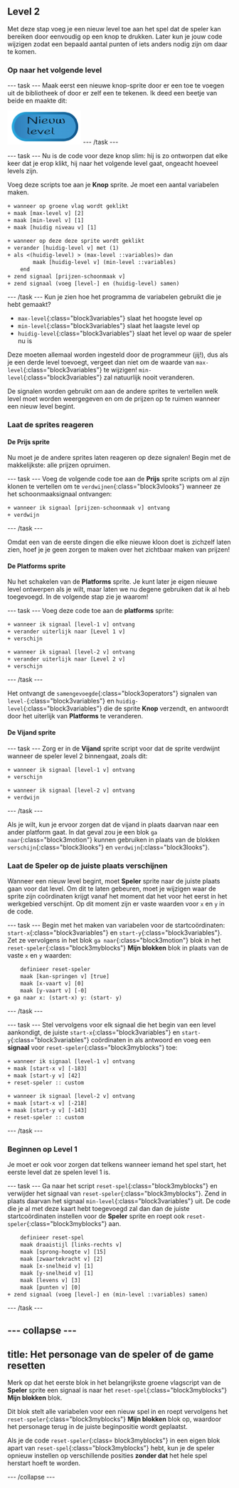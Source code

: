 ## Level 2

Met deze stap voeg je een nieuw level toe aan het spel dat de speler kan bereiken door eenvoudig op een knop te drukken. Later kun je jouw code wijzigen zodat een bepaald aantal punten of iets anders nodig zijn om daar te komen.

### Op naar het volgende level

--- task --- Maak eerst een nieuwe knop-sprite door er een toe te voegen uit de bibliotheek of door er zelf een te tekenen. Ik deed een beetje van beide en maakte dit:

![De knop-sprite om van level te wisselen](images/levelButton.png) --- /task ---

--- task --- Nu is de code voor deze knop slim: hij is zo ontworpen dat elke keer dat je erop klikt, hij naar het volgende level gaat, ongeacht hoeveel levels zijn.

Voeg deze scripts toe aan je **Knop** sprite. Je moet een aantal variabelen maken.

```blocks3
+ wanneer op groene vlag wordt geklikt
+ maak [max-level v] [2]
+ maak [min-level v] [1]
+ maak [huidig niveau v] [1]
```

```blocks3
+ wanneer op deze deze sprite wordt geklikt
+ verander [huidig-level v] met (1)
+ als <(huidig-level) > (max-level ::variables)> dan
        maak [huidig-level v] (min-level ::variables)
    end
+ zend signaal [prijzen-schoonmaak v]
+ zend signaal (voeg [level-] en (huidig-level) samen)
```

--- /task --- Kun je zien hoe het programma de variabelen gebruikt die je hebt gemaakt?

+ `max-level`{:class="block3variables"} slaat het hoogste level op
+ `min-level`{:class="block3variables"} slaat het laagste level op
+ `huidig-level`{:class="block3variables"} slaat het level op waar de speler nu is

Deze moeten allemaal worden ingesteld door de programmeur \(jij!\), dus als je een derde level toevoegt, vergeet dan niet om de waarde van `max-level`{:class="block3variables"} te wijzigen! `min-level`{:class="block3variables"} zal natuurlijk nooit veranderen.

De signalen worden gebruikt om aan de andere sprites te vertellen welk level moet worden weergegeven en om de prijzen op te ruimen wanneer een nieuw level begint.

### Laat de sprites reageren

#### De **Prijs** sprite

Nu moet je de andere sprites laten reageren op deze signalen! Begin met de makkelijkste: alle prijzen opruimen.

--- task --- Voeg de volgende code toe aan de **Prijs** sprite scripts om al zijn klonen te vertellen om te `verdwijnen`{:class="block3vlooks"} wanneer ze het schoonmaaksignaal ontvangen:

```blocks3
+ wanneer ik signaal [prijzen-schoonmaak v] ontvang
+ verdwijn
```

--- /task ---

Omdat een van de eerste dingen die elke nieuwe kloon doet is zichzelf laten zien, hoef je je geen zorgen te maken over het zichtbaar maken van prijzen!

#### De **Platforms** sprite

Nu het schakelen van de **Platforms** sprite. Je kunt later je eigen nieuwe level ontwerpen als je wilt, maar laten we nu degene gebruiken dat ik al heb toegevoegd. In de volgende stap zie je waarom!

--- task --- Voeg deze code toe aan de **platforms** sprite:

```blocks3
+ wanneer ik signaal [level-1 v] ontvang
+ verander uiterlijk naar [Level 1 v]
+ verschijn
```

```blocks3
+ wanneer ik signaal [level-2 v] ontvang
+ verander uiterlijk naar [Level 2 v]
+ verschijn
```

--- /task ---

Het ontvangt de `samengevoegde`{:class="block3operators"} signalen van `level-`{:class="block3variables"} en `huidig-level`{:class="block3variables"} die de sprite **Knop** verzendt, en antwoordt door het uiterlijk van **Platforms** te veranderen.

#### De **Vijand** sprite

--- task --- Zorg er in de **Vijand** sprite script voor dat de sprite verdwijnt wanneer de speler level 2 binnengaat, zoals dit:

```blocks3
+ wanneer ik signaal [level-1 v] ontvang
+ verschijn
```

```blocks3
+ wanneer ik signaal [level-2 v] ontvang
+ verdwijn
```

--- /task ---

Als je wilt, kun je ervoor zorgen dat de vijand in plaats daarvan naar een ander platform gaat. In dat geval zou je een blok `ga naar`{:class="block3motion"} kunnen gebruiken in plaats van de blokken `verschijn`{:class="block3looks"} en `verdwijn`{:class="block3looks"}.

### Laat de **Speler** op de juiste plaats verschijnen

Wanneer een nieuw level begint, moet **Speler** sprite naar de juiste plaats gaan voor dat level. Om dit te laten gebeuren, moet je wijzigen waar de sprite zijn coördinaten krijgt vanaf het moment dat het voor het eerst in het werkgebied verschijnt. Op dit moment zijn er vaste waarden voor `x` en `y` in de code.

--- task --- Begin met het maken van variabelen voor de startcoördinaten: `start-x`{:class="block3variables"} en `start-y`{:class="block3variables"}. Zet ze vervolgens in het blok `ga naar`{:class="block3motion"} blok in het `reset-speler`{:class="block3myblocks"} **Mijn blokken** blok in plaats van de vaste `x` en `y` waarden:

```blocks3
    definieer reset-speler
    maak [kan-springen v] [true]
    maak [x-vaart v] [0]
    maak [y-vaart v] [-0]
+ ga naar x: (start-x) y: (start- y)
```

--- /task ---

--- task --- Stel vervolgens voor elk signaal die het begin van een level aankondigt, de juiste `start-x`{:class="block3variables"} en `start-y`{:class="block3variables"} coördinaten in als antwoord en voeg een **signaal** voor `reset-speler`{:class="block3myblocks"} toe:

```blocks3
+ wanneer ik signaal [level-1 v] ontvang
+ maak [start-x v] [-183]
+ maak [start-y v] [42]
+ reset-speler :: custom
```

```blocks3
+ wanneer ik signaal [level-2 v] ontvang
+ maak [start-x v] [-218]
+ maak [start-y v] [-143]
+ reset-speler :: custom
```

--- /task ---

### Beginnen op Level 1

Je moet er ook voor zorgen dat telkens wanneer iemand het spel start, het eerste level dat ze spelen level 1 is.

--- task --- Ga naar het script `reset-spel`{:class="block3myblocks"} en verwijder het signaal van `reset-speler`{:class="block3myblocks"}. Zend in plaats daarvan het signaal `min-level`{:class="block3variables"} uit. De code die je al met deze kaart hebt toegevoegd zal dan dan de juiste startcoördinaten instellen voor de **Speler** sprite en roept ook `reset-speler`{:class="block3myblocks"} aan.

```blocks3
    definieer reset-spel
    maak draaistijl [links-rechts v]
    maak [sprong-hoogte v] [15]
    maak [zwaartekracht v] [2]
    maak [x-snelheid v] [1]
    maak [y-snelheid v] [1]
    maak [levens v] [3]
    maak [punten v] [0]
+ zend signaal (voeg [level-] en (min-level ::variables) samen)
```

--- /task ---

--- collapse ---
---
title: Het personage van de speler of de game resetten
---

Merk op dat het eerste blok in het belangrijkste groene vlagscript van de **Speler** sprite een signaal is naar het `reset-spel`{:class="block3myblocks"} **Mijn blokken** blok.

Dit blok stelt alle variabelen voor een nieuw spel in en roept vervolgens het `reset-speler`{:class="block3myblocks"} **Mijn blokken** blok op, waardoor het personage terug in de juiste beginpositie wordt geplaatst.

Als je de code `reset-speler`{:class= block3myblocks"} in een eigen blok apart van `reset-spel`{:class="block3myblocks"} hebt, kun je de speler opnieuw instellen op verschillende posities **zonder dat** het hele spel herstart hoeft te worden.

--- /collapse ---